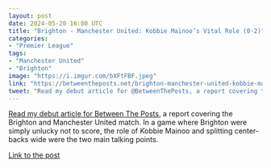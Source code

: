 ```yaml
---
layout: post
date: 2024-05-20 16:00 UTC
title: "Brighton - Manchester United: Kobbie Mainoo’s Vital Role (0-2)"
categories:
- "Premier League"
tags:
- "Manchester United"
- "Brighton"
image: "https://i.imgur.com/bXFtFBF.jpeg"
link: "https://betweentheposts.net/brighton-manchester-united-kobbie-mainoos-vital-role-0-2/"
tweet: "Read my debut article for @BetweenThePosts, a report covering the Brighton and Manchester United match. In a game where Brighton were simply unlucky not to score, the role of Kobbie Mainoo and splitting center-backs wide were the two main talking points."
---
```


[Read my debut article for Between The Posts](https://betweentheposts.net/brighton-manchester-united-kobbie-mainoos-vital-role-0-2/), a report covering the Brighton and Manchester United match. In a game where Brighton were simply unlucky not to score, the role of Kobbie Mainoo and splitting center-backs wide were the two main talking points.

<!---more--->

[Link to the post](https://betweentheposts.net/brighton-manchester-united-kobbie-mainoos-vital-role-0-2/)
